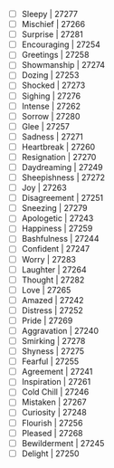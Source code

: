 - [ ] Sleepy | 27277
- [ ] Mischief | 27266
- [ ] Surprise | 27281
- [ ] Encouraging | 27254
- [ ] Greetings | 27258
- [ ] Showmanship | 27274
- [ ] Dozing | 27253
- [ ] Shocked | 27273
- [ ] Sighing | 27276
- [ ] Intense | 27262
- [ ] Sorrow | 27280
- [ ] Glee | 27257
- [ ] Sadness | 27271
- [ ] Heartbreak | 27260
- [ ] Resignation | 27270
- [ ] Daydreaming | 27249
- [ ] Sheepishness | 27272
- [ ] Joy | 27263
- [ ] Disagreement | 27251
- [ ] Sneezing | 27279
- [ ] Apologetic | 27243
- [ ] Happiness | 27259
- [ ] Bashfulness | 27244
- [ ] Confident | 27247
- [ ] Worry | 27283
- [ ] Laughter | 27264
- [ ] Thought | 27282
- [ ] Love | 27265
- [ ] Amazed | 27242
- [ ] Distress | 27252
- [ ] Pride | 27269
- [ ] Aggravation | 27240
- [ ] Smirking | 27278
- [ ] Shyness | 27275
- [ ] Fearful | 27255
- [ ] Agreement | 27241
- [ ] Inspiration | 27261
- [ ] Cold Chill | 27246
- [ ] Mistaken | 27267
- [ ] Curiosity | 27248
- [ ] Flourish | 27256
- [ ] Pleased | 27268
- [ ] Bewilderment | 27245
- [ ] Delight | 27250
